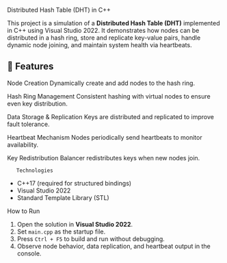 Distributed Hash Table (DHT) in C++

This project is a simulation of a **Distributed Hash Table (DHT)** implemented in C++ using Visual Studio 2022. It demonstrates how nodes can be distributed in a hash ring, store and replicate key-value pairs, handle dynamic node joining, and maintain system health via heartbeats.

## 🔧 Features

Node Creation
  Dynamically create and add nodes to the hash ring.

Hash Ring Management
  Consistent hashing with virtual nodes to ensure even key distribution.

Data Storage & Replication 
  Keys are distributed and replicated to improve fault tolerance.

Heartbeat Mechanism
  Nodes periodically send heartbeats to monitor availability.

Key Redistribution
  Balancer redistributes keys when new nodes join.

       Technologies

- C++17 (required for structured bindings)
- Visual Studio 2022
- Standard Template Library (STL)

How to Run

1. Open the solution in **Visual Studio 2022**.
2. Set `main.cpp` as the startup file.
3. Press `Ctrl + F5` to build and run without debugging.
4. Observe node behavior, data replication, and heartbeat output in the console.


